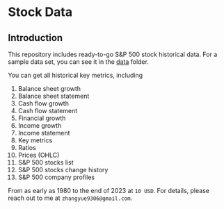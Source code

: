 # Stock Data

##  Introduction

This repository includes ready-to-go S&P 500 stock historical data. For a sample
data set, you can see it in the [data](./data) folder.



You can get all historical key metrics, including

1. Balance sheet growth
2. Balance sheet statement
3. Cash flow growth
4. Cash flow statement
5. Financial growth
6. Income growth
7. Income statement
8. Key metrics
9. Ratios
10. Prices (OHLC)
11. S&P 500 stocks list
12. S&P 500 stocks change history
13. S&P 500 company profiles

From as early as 1980 to the end of 2023 at `10 USD`. For details, please reach out to me at `zhangyue9306@gmail.com`.


